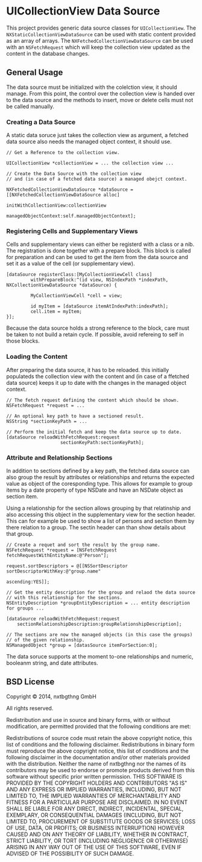 # UICollectionView Data Source

This project provides generic data source classes for `UICollectionView`. The `NXStaticCollectionViewDataSource` can be used with static content provided as an array of arrays. The `NXFetchedCollectionViewDataSource` can be used with an `NSFetchRequest` which will keep the collection view updated as the content in the database changes.


## General Usage

The data source must be initialized with the colelction view, it should manage. From this point, the control over the collection view is handed over to the data source and the methods to insert, move or delete cells must not be called manually.

### Creating a Data Source

A static data soruce just takes the collection view as argument, a fetched data source also needs the managed object context, it should use.

	// Get a Reference to the collection view.
	
	UICollectionView *collectionView = ... the collection view ...
	
	// Create the Data Source with the collection view
	// and (in case of a fetched data source) a managed obejct context.  
	
	NXFetchedCollectionViewDataSource *dataSource = [[NXFetchedCollectionViewDataSource alloc] 
	                                                    initWithCollectionView:collectionView
	                                                      managedObjectContext:self.managedObjectContext];
	                                                      

### Registering Cells and Supplementary Views

Cells and supplementary views can either be registerd with a class or a nib. The registration is done together with a prepare block. This block is called for preparation and can be used to get the item from the data source and set it as a value of the cell (or supplementary view).

	[dataSource registerClass:[MyCollectionViewCell class]    
	         withPrepareBlock:^(id view, NSIndexPath *indexPath, NXCollectionViewDataSource *dataSource) {
	         
	         MyCollectionViewCell *cell = view;
	         
	         id myItem = [dataSource itemAtIndexPath:indexPath];
	         cell.item = myItem;
	}];

Because the data source holds a strong reference to the block, care must be taken to not build a retain cycle. If possible, avoid refereing to self in those blocks.

### Loading the Content

After preparing the data source, it has to be reloaded. this initially populateds the collection view with the content and (in case of a ffetched data source) keeps it up to date with the changes in the managed object context.
	
	// The fetch request defining the content which should be shown.
	NSFetchRequest *request = ...
	
	// An optional key path to have a sectioned result.
	NSString *sectionKeyPath = ...
	
	// Perform the initial fetch and keep the data source up to date.
	[dataSource reloadWithFetchRequest:request
	                    sectionKeyPath:sectionKeyPath];

### Attribute and Relationship Sections

In addition to sections defined by a key path, the fetched data source can also group the result by attributes or relationships and returns the expected value as object of the coresponding type. This allows for example to group items by a date property of type NSDate and have an NSDate object as section item.

Using a relationship for the section allows grouping by that relatinship and also accessing this object in the supplementary view for the section header. This can for example be used to show a list of persons and section them by there relation to a group. The sectin header can than show details about that group.

    
    // Create a requet and sort the result by the group name.
    NSFetchRequest *request = [NSFetchRequest fetchRequestWithEntityName:@"Person"];
    
    request.sortDescriptors = @[[NSSortDescriptor sortDescriptorWithKey:@"group.name"
                                                               ascending:YES]];
    
    // Get the entity description for the group and relaod the data source
    // with this relationship for the sections.
    NSEntityDescription *groupEntityDescription = ... entity description for groups ...
    
    [dataSource reloadWithFetchRequest:request 
        sectionRelationshipDescription:groupRelationshipDescription];

	// The sections are now the managed objects (in this case the groups)
	// of the given relationship.
	NSManagedObject *group = [datasSource itemForSection:0];

The data soruce supports at the moment to-one relationships and numeric, booleanm string, and date attributes.

## BSD License

Copyright © 2014, nxtbgthng GmbH

All rights reserved.

Redistribution and use in source and binary forms, with or without modification, are permitted provided that the following conditions are met:

Redistributions of source code must retain the above copyright notice, this list of conditions and the following disclaimer.
Redistributions in binary form must reproduce the above copyright notice, this list of conditions and the following disclaimer in the documentation and/or other materials provided with the distribution.
Neither the name of nxtbgthng nor the names of its contributors may be used to endorse or promote products derived from this software without specific prior written permission.
THIS SOFTWARE IS PROVIDED BY THE COPYRIGHT HOLDERS AND CONTRIBUTORS "AS IS" AND ANY EXPRESS OR IMPLIED WARRANTIES, INCLUDING, BUT NOT LIMITED TO, THE IMPLIED WARRANTIES OF MERCHANTABILITY AND FITNESS FOR A PARTICULAR PURPOSE ARE DISCLAIMED. IN NO EVENT SHALL BE LIABLE FOR ANY DIRECT, INDIRECT, INCIDENTAL, SPECIAL, EXEMPLARY, OR CONSEQUENTIAL DAMAGES (INCLUDING, BUT NOT LIMITED TO, PROCUREMENT OF SUBSTITUTE GOODS OR SERVICES; LOSS OF USE, DATA, OR PROFITS; OR BUSINESS INTERRUPTION) HOWEVER CAUSED AND ON ANY THEORY OF LIABILITY, WHETHER IN CONTRACT, STRICT LIABILITY, OR TORT (INCLUDING NEGLIGENCE OR OTHERWISE) ARISING IN ANY WAY OUT OF THE USE OF THIS SOFTWARE, EVEN IF ADVISED OF THE POSSIBILITY OF SUCH DAMAGE.
  
